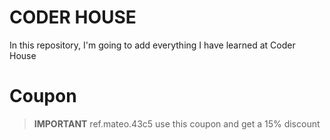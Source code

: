 # CODER HOUSE
In this repository, I'm going to add everything I have learned at Coder House

# Coupon

> **IMPORTANT**
> ref.mateo.43c5 use this coupon and get a 15% discount
